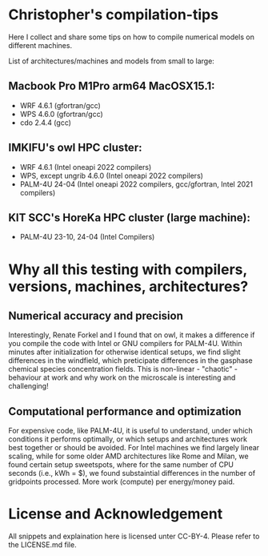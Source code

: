 # Christopher's compilation-tips

Here I collect and share some tips on how to compile numerical models on different machines.

List of architectures/machines and models from small to large:

## Macbook Pro M1Pro arm64 MacOSX15.1:

- WRF 4.6.1 (gfortran/gcc)
- WPS 4.6.0 (gfortran/gcc)
- cdo 2.4.4 (gcc)

## IMKIFU's owl HPC cluster:

- WRF 4.6.1 (Intel oneapi 2022 compilers)
- WPS, except ungrib 4.6.0 (Intel oneapi 2022 compilers)
- PALM-4U 24-04 (Intel oneapi 2022 compilers, gcc/gfortran, Intel 2021 compilers)

## KIT SCC's HoreKa HPC cluster (large machine):

- PALM-4U 23-10, 24-04 (Intel Compilers)

# Why all this testing with compilers, versions, machines, architectures?

## Numerical accuracy and precision

Interestingly, Renate Forkel and I found that on owl, it makes a difference if you compile the code with Intel or GNU compilers for PALM-4U. Within minutes after initialization for otherwise identical setups, we find slight differences in the windfield, which preticipate differences in the gasphase chemical species concentration fields. This is non-linear - "chaotic" - behaviour at work and why work on the microscale is interesting and challenging!

## Computational performance and optimization

For expensive code, like PALM-4U, it is useful to understand, under which conditions it performs optimally, or which setups and architectures work best together or should be avoided. For Intel machines we find largely linear scaling, while for some older AMD architectures like Rome and Milan, we found certain setup sweetspots, where for the same number of CPU seconds (i.e., kWh = $), we found substaintial differences in the number of gridpoints processed. More work (compute) per energy/money paid.

# License and Acknowledgement

All snippets and explaination here is licensed unter CC-BY-4. Please refer to the LICENSE.md file.
